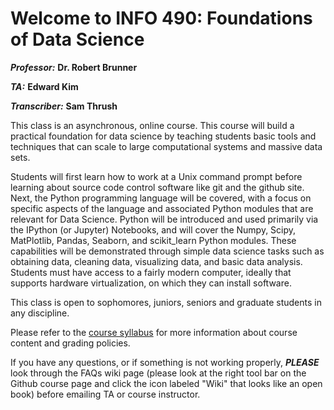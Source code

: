 # Welcome to INFO 490: Foundations of Data Science #

***Professor:*** **Dr. Robert Brunner**

***TA:*** **Edward Kim**

***Transcriber:*** **Sam Thrush**

This class is an asynchronous, online course. This course will build a practical foundation for data science
by teaching students basic tools and techniques that can scale to large computational systems and massive data sets.

Students will first learn how to work at a Unix command prompt before learning about source code control software 
like git and the github site. Next, the Python programming language will be covered, with a focus on specific aspects
of the language and associated Python modules that are relevant for Data Science. Python will be introduced and used
primarily via the IPython (or Jupyter) Notebooks, and will cover the Numpy, Scipy, MatPlotlib, Pandas, Seaborn, and
scikit_learn Python modules. These capabilities will be demonstrated through simple data science tasks such as obtaining data,
cleaning data, visualizing data, and basic data analysis. Students must have access to a fairly modern computer, ideally 
that supports hardware virtualization, on which they can install software. 

This class is open to sophomores, juniors, seniors and graduate students in any discipline.

Please refer to the [course syllabus](orientation/syllabus.md) for more information about course content and grading policies.

If you have any questions, or if something is not working properly, ***PLEASE*** look through the FAQs wiki page (please look at the right tool bar on the Github course page and click the icon labeled "Wiki" that looks like an open book) before emailing TA or course instructor.  

